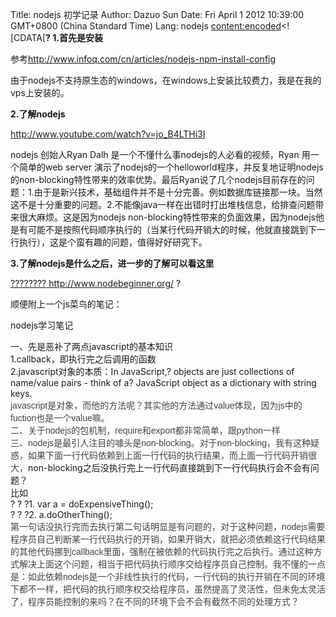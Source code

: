 Title: nodejs 初学记录
Author: Dazuo Sun
Date: Fri April 1 2012 10:39:00 GMT+0800 (China Standard Time)
Lang: nodejs
	<content:encoded><![CDATA[<strong>? 1.首先是安装</strong>



参考<a href="http://www.infoq.com/cn/articles/nodejs-npm-install-config">http://www.infoq.com/cn/articles/nodejs-npm-install-config</a>



由于nodejs不支持原生态的windows，在windows上安装比较费力，我是在我的vps上安装的。



<strong>2.了解nodejs</strong>



<a href="http://www.youtube.com/watch?v=jo_B4LTHi3I">http://www.youtube.com/watch?v=jo_B4LTHi3I</a>



nodejs 创始人Ryan Dalh 是一个不懂什么事nodejs的人必看的视频，Ryan 用一个简单的web server 演示了nodejs的一个helloworld程序，并反复地证明nodejs的non-blocking特性带来的效率优势。最后Ryan说了几个nodejs目前存在的问题：1.由于是新兴技术，基础组件并不是十分完善。例如数据库链接那一块。当然这不是十分重要的问题。2.不能像java一样在出错时打出堆栈信息，给排查问题带来很大麻烦。这是因为nodejs non-blocking特性带来的负面效果，因为nodejs他是有可能不是按照代码顺序执行的（当某行代码开销大的时候，他就直接跳到下一行执行），这是个蛮有趣的问题，值得好好研究下。



<strong>3.了解nodejs是什么之后，进一步的了解可以看这里</strong>



<a href="http://www.nodebeginner.org/">???????? http://www.nodebeginner.org/ ?</a>



顺便附上一个js菜鸟的笔记：



nodejs学习笔记

<div>一、先是恶补了两点javascript的基本知识</div>

<div>1.callback，即执行完之后调用的函数</div>

<div>2.javascript对象的本质：In JavaScript,? objects are just collections of name/value pairs - think of a? JavaScript object as a dictionary with string keys.</div>

<div><span style="color: #444444; font-family: Helvetica,Arial,sans-serif;">javascript是对象，而他的方法呢？其实他的方法通过value体现，因为js中的fuction也是一个value嘛。</span></div>

<div><span style="color: #444444; font-family: Helvetica,Arial,sans-serif;">二、关于nodejs的包机制，require和export都非常简单，跟python一样</span></div>

<div><span style="color: #444444; font-family: Helvetica,Arial,sans-serif;">三、nodejs是最引人注目的噱头是non-blocking。对于non-blocking，我有这种疑惑，如果下面一行代码依赖到上面一行代码的执行结果，而上面一行代码开销很大，</span>non-blocking之后没执行完上一行代码直接跳到下一行代码执行会不会有问题？</div>

<div>比如</div>

<div>? ? ?1. var a = doExpensiveThing();</div>

<div>? ? ?2. a.doOtherThing();</div>

<div><span style="color: #444444; font-family: Helvetica,Arial,sans-serif;">第一句话没执行完而去执行第二句话明显是有问题的，对于这种问题，nodejs需要程序员自己判断某一行代码执行的开销，如果开销大，就把必须依赖这行代码结果的其他代码挪到callback里面，强制在被依赖的代码执行完之后执行。通过这种方式解决上面这个问题，相当于把代码执行顺序交给程序员自己控制。我不懂的一点是：如此依赖nodejs是一个非线性执行的代码，一行代码的执行开销在不同的环境下都不一样，把代码的执行顺序权交给程序员，虽然提高了灵活性，但未免太灵活了，程序员能控制的来吗？在不同的环境下会不会有截然不同的处理方式？</span></div>

&nbsp;